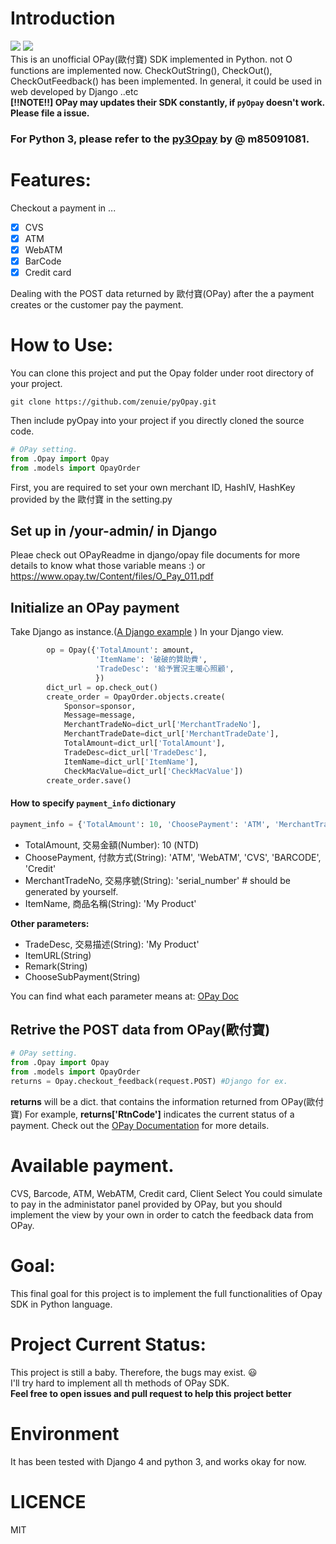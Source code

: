 Introduction
==
![](https://img.shields.io/badge/python-3.9-green.svg) ![](https://img.shields.io/badge/django-4.0.3-blue.svg)  
This is an unofficial OPay(歐付寶) SDK implemented in Python. not O functions are implemented now.
CheckOutString(), CheckOut(), CheckOutFeedback() has been implemented.
In general, it could be used in web developed by Django ..etc  
**[!!NOTE!!] OPay may updates their SDK constantly, if `pyOpay` doesn't work. Please file a issue.**

### For Python 3, please refer to the [py3Opay](https://github.com/m85091081/py3Opay) by @ m85091081.

Features:
==
Checkout a payment in ...

- [x] CVS
- [x] ATM
- [x] WebATM
- [x] BarCode
- [x] Credit card

Dealing with the POST data returned by 歐付寶(OPay) after the a payment creates or the customer pay the payment.

How to Use:
==
You can clone this project and put the Opay folder under root directory of your project.

    git clone https://github.com/zenuie/pyOpay.git

Then include pyOpay into your project if you directly cloned the source code.
```python
# OPay setting.
from .Opay import Opay
from .models import OpayOrder
```
First, you are required to set your own merchant ID, HashIV, HashKey provided by the 歐付寶 in the setting.py

## Set up in /your-admin/ in Django

Pleae check out OPayReadme in django/opay file documents for more details to know what those variable means :) or
https://www.opay.tw/Content/files/O_Pay_011.pdf

## Initialize an OPay payment

Take Django as instance.([A Django example](https://github.com/lockys/OPay.py/tree/master/demo_django_app)
)
In your Django view.
```python
        op = Opay({'TotalAmount': amount,
                   'ItemName': '破破的贊助費',
                   'TradeDesc': '給予實況主暖心照顧',
                   })
        dict_url = op.check_out()
        create_order = OpayOrder.objects.create(
            Sponsor=sponsor,
            Message=message,
            MerchantTradeNo=dict_url['MerchantTradeNo'],
            MerchantTradeDate=dict_url['MerchantTradeDate'],
            TotalAmount=dict_url['TotalAmount'],
            TradeDesc=dict_url['TradeDesc'],
            ItemName=dict_url['ItemName'],
            CheckMacValue=dict_url['CheckMacValue'])
        create_order.save()
```
#### How to specify `payment_info` dictionary
```python
payment_info = {'TotalAmount': 10, 'ChoosePayment': 'ATM', 'MerchantTradeNo': 'xvd123test', 'ItemName': "test"}
```
- TotalAmount, 交易金額(Number): 10 (NTD)
- ChoosePayment, 付款方式(String): 'ATM', 'WebATM', 'CVS', 'BARCODE', 'Credit'
- MerchantTradeNo, 交易序號(String): 'serial_number' # should be generated by yourself.
- ItemName, 商品名稱(String): 'My Product'  

**Other parameters:**
- TradeDesc, 交易描述(String): 'My Product'
- ItemURL(String)
- Remark(String)
- ChooseSubPayment(String)

You can find what each parameter means at:
[OPay Doc](https://www.opay.tw/Content/files/O_Pay_011.pdf)



## Retrive the POST data from OPay(歐付寶)
```python
# OPay setting.
from .Opay import Opay
from .models import OpayOrder
returns = Opay.checkout_feedback(request.POST) #Django for ex.
```
**returns** will be a dict. that contains the information returned from OPay(歐付寶)
For example, **returns['RtnCode']** indicates the current status of a payment.
Check out the [OPay Documentation](https://www.Opay.com.tw/Service/API_Help?Anchor=AnchorDoc) for more details.

Available payment.
==
CVS, Barcode, ATM, WebATM, Credit card, Client Select
You could simulate to pay in the administator panel provided by OPay, but you should implement the view by your own in order to catch the feedback data from OPay.

Goal:
==
This final goal for this project is to implement the full functionalities of Opay SDK in Python language.

Project Current Status:
==
This project is still a baby. Therefore, the bugs may exist. :smiley:  
I'll try hard to implement all th methods of OPay SDK.  
**Feel free to open issues and pull request to help this project better**

Environment
==
It has been tested with Django 4 and python 3, and works okay for now.

LICENCE
==
MIT
